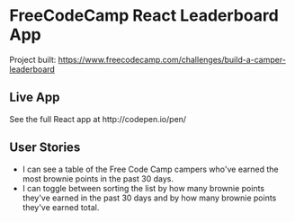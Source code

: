 # FreeCodeCamp React Leaderboard App
Project built: https://www.freecodecamp.com/challenges/build-a-camper-leaderboard


<h2>Live App</h2>
See the full React app at http://codepen.io/pen/


<h2>User Stories</h2>
<ul>
<li>I can see a table of the Free Code Camp campers who've earned the most brownie points in the past 30 days.</li>
<li> I can toggle between sorting the list by how many brownie points they've earned in the past 30 days and by how many brownie points they've earned total.</li>
</ul>
